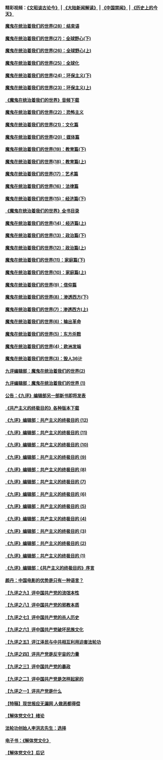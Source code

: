 #### 精彩视频：[《文昭谈古论今》](https://github.com/gfw-breaker/wenzhao/blob/master/README.md?t=01200330) | [《大陆新闻解读》](https://github.com/gfw-breaker/ntdtv-comedy/blob/master/README.md?t=01200330) | [《中国禁闻》](https://github.com/gfw-breaker/ntdtv-news/blob/master/README.md?t=01200330) | [《历史上的今天》](https://github.com/gfw-breaker/today-in-history/blob/master/README.md?t=01200330) 

#### [魔鬼在统治着我们的世界(28)：结束语](../pages/nsc422/n10936246.md?t=01200330) 

#### [魔鬼在统治着我们的世界(27)：全球野心(下)](../pages/nsc422/n10928319.md?t=01200330) 

#### [魔鬼在统治着我们的世界(26)：全球野心(上)](../pages/nsc422/n10900318.md?t=01200330) 

#### [魔鬼在统治着我们的世界(25)：全球化](../pages/nsc422/n10788205.md?t=01200330) 

#### [魔鬼在统治着我们的世界(24)：环保主义(下)](../pages/nsc422/n10695307.md?t=01200330) 

#### [魔鬼在统治着我们的世界(23)：环保主义(上)](../pages/nsc422/n10688613.md?t=01200330) 

#### [《魔鬼在统治着我们的世界》音频下载](../pages/nsc422/n10635553.md?t=01200330) 

#### [魔鬼在统治着我们的世界(22)：恐怖主义](../pages/nsc422/n10614727.md?t=01200330) 

#### [魔鬼在统治着我们的世界(21)：文化篇](../pages/nsc422/n10597706.md?t=01200330) 

#### [魔鬼在统治着我们的世界(20)：媒体篇](../pages/nsc422/n10586579.md?t=01200330) 

#### [魔鬼在统治着我们的世界(19)：教育篇(下)](../pages/nsc422/n10564808.md?t=01200330) 

#### [魔鬼在统治着我们的世界(18)：教育篇(上)](../pages/nsc422/n10526970.md?t=01200330) 

#### [魔鬼在统治着我们的世界(17)：艺术篇](../pages/nsc422/n10499093.md?t=01200330) 

#### [魔鬼在统治着我们的世界(16)：法律篇](../pages/nsc422/n10485969.md?t=01200330) 

#### [魔鬼在统治着我们的世界(15)：经济篇(下)](../pages/nsc422/n10469975.md?t=01200330) 

#### [《魔鬼在统治着我们的世界》全书目录](../pages/nsc422/n10464261.md?t=01200330) 

#### [魔鬼在统治着我们的世界(14)：经济篇(上)](../pages/nsc422/n10457370.md?t=01200330) 

#### [魔鬼在统治着我们的世界(13)：政治篇(下)](../pages/nsc422/n10448270.md?t=01200330) 

#### [魔鬼在统治着我们的世界(12)：政治篇(上)](../pages/nsc422/n10444576.md?t=01200330) 

#### [魔鬼在统治着我们的世界(11)：家庭篇(下)](../pages/nsc422/n10440961.md?t=01200330) 

#### [魔鬼在统治着我们的世界(10)：家庭篇(上)](../pages/nsc422/n10435448.md?t=01200330) 

#### [魔鬼在统治着我们的世界(9)：信仰篇](../pages/nsc422/n10432159.md?t=01200330) 

#### [魔鬼在统治着我们的世界(8)：渗透西方(下)](../pages/nsc422/n10429603.md?t=01200330) 

#### [魔鬼在统治着我们的世界(7)：渗透西方(上)](../pages/nsc422/n10426013.md?t=01200330) 

#### [魔鬼在统治着我们的世界(6)：输出革命](../pages/nsc422/n10421536.md?t=01200330) 

#### [魔鬼在统治着我们的世界(5)：东方杀戮](../pages/nsc422/n10417707.md?t=01200330) 

#### [魔鬼在统治着我们的世界(4)：欧洲发端](../pages/nsc422/n10414890.md?t=01200330) 

#### [魔鬼在统治着我们的世界(3)：毁人36计](../pages/nsc422/n10411583.md?t=01200330) 

#### [九评编辑部：魔鬼在统治着我们的世界(2)](../pages/nsc422/n10410036.md?t=01200330) 

#### [九评编辑部：魔鬼在统治着我们的世界 (1)](../pages/nsc422/n10406825.md?t=01200330) 

#### [公告：《九评》编辑部另一部新书即将发表](../pages/nsc422/n10405104.md?t=01200330) 

#### [《共产主义的终极目的》各种版本下载](../pages/nsc422/n10022138.md?t=01200330) 

#### [《九评》编辑部：共产主义的终极目的 (12)](../pages/nsc422/n9933272.md?t=01200330) 

#### [《九评》编辑部：共产主义的终极目的 (11)](../pages/nsc422/n9924973.md?t=01200330) 

#### [《九评》编辑部：共产主义的终极目的 (10)](../pages/nsc422/n9920883.md?t=01200330) 

#### [《九评》编辑部：共产主义的终极目的 (9)](../pages/nsc422/n9916363.md?t=01200330) 

#### [《九评》编辑部：共产主义的终极目的 (8)](../pages/nsc422/n9912488.md?t=01200330) 

#### [《九评》编辑部：共产主义的终极目的 (7)](../pages/nsc422/n9901176.md?t=01200330) 

#### [《九评》编辑部：共产主义的终极目的 (6)](../pages/nsc422/n9899359.md?t=01200330) 

#### [《九评》编辑部：共产主义的终极目的 (5)](../pages/nsc422/n9893174.md?t=01200330) 

#### [《九评》编辑部：共产主义的终极目的 (4)](../pages/nsc422/n9891246.md?t=01200330) 

#### [《九评》编辑部：共产主义的终极目的 (3)](../pages/nsc422/n9879879.md?t=01200330) 

#### [《九评》编辑部：共产主义的终极目的 (2)](../pages/nsc422/n9876205.md?t=01200330) 

#### [《九评》编辑部：共产主义的终极目的 (1)](../pages/nsc422/n9865857.md?t=01200330) 

#### [《九评》编辑部：《共产主义的终极目的》序言](../pages/nsc422/n9862666.md?t=01200330) 

#### [颜丹：中国电影的优势是只有一种语言？](../pages/nsc422/n9583062.md?t=01200330) 

#### [【九评之九】评中国共产党的流氓本性](../pages/nsc422/n737542.md?t=01200330) 

#### [【九评之八】评中国共产党的邪教本质](../pages/nsc422/n735942.md?t=01200330) 

#### [【九评之七】评中国共产党的杀人历史](../pages/nsc422/n733806.md?t=01200330) 

#### [【九评之六】评中国共产党破坏民族文化](../pages/nsc422/n731667.md?t=01200330) 

#### [【九评之五】评江泽民与中共相互利用迫害法轮功](../pages/nsc422/n730058.md?t=01200330) 

#### [【九评之四】评共产党是反宇宙的力量](../pages/nsc422/n727814.md?t=01200330) 

#### [【九评之三】评中国共产党的暴政](../pages/nsc422/n725597.md?t=01200330) 

#### [【九评之二】评中国共产党是怎样起家的](../pages/nsc422/n723946.md?t=01200330) 

#### [【九评之一】评共产党是什么](../pages/nsc422/n722529.md?t=01200330) 

#### [【特稿】现世报应无漏网 人做恶都得偿](../pages/nsc422/n4215167.md?t=01200330) 

#### [【解体党文化】绪论](../pages/nsc422/n1449356.md?t=01200330) 

#### [法轮功创始人李洪志先生：选择](../pages/nsc422/n3580738.md?t=01200330) 

#### [电子书：《解体党文化》](../pages/nsc422/n1573484.md?t=01200330) 

#### [【解体党文化】后记](../pages/nsc422/n1531999.md?t=01200330) 

